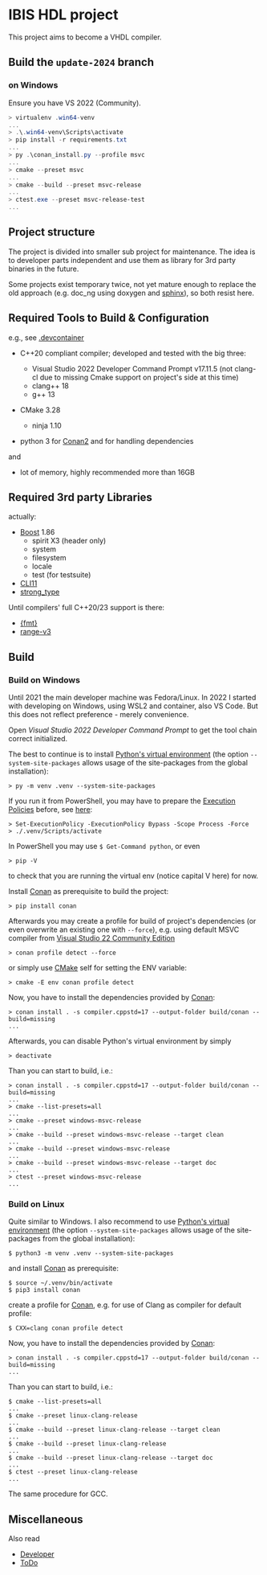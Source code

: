 IBIS HDL project
================

This project aims to become a VHDL compiler.

## Build the `update-2024` branch

### on Windows

Ensure you have VS 2022 (Community).

```powershell
> virtualenv .win64-venv
...
> .\.win64-venv\Scripts\activate
> pip install -r requirements.txt
...
> py .\conan_install.py --profile msvc
...
> cmake --preset msvc
...
> cmake --build --preset msvc-release
...
> ctest.exe --preset msvc-release-test
...
```


## Project structure

The project is divided into smaller sub project for maintenance. The idea is to developer parts
independent and use them as library for 3rd party binaries in the future.

Some projects exist temporary twice, not yet mature enough to replace the old approach
(e.g. doc_ng using doxygen and [sphinx](https://www.sphinx-doc.org/)), so both resist here.

## Required Tools to Build & Configuration

e.g., see [.devcontainer](https://github.com/ibis-hdl/compiler/tree/main/.devcontainer)

* C++20 compliant compiler; developed and tested with the big three:
    - Visual Studio 2022 Developer Command Prompt v17.11.5 (not clang-cl due to missing Cmake
      support on project's side at this time)
    - clang++ 18
    - g++ 13

* CMake 3.28
    - ninja 1.10

* python 3 for [Conan2](https://conan.io/) and for handling dependencies

and

* lot of memory, highly recommended more than 16GB

## Required 3rd party Libraries

actually:

* [Boost](https://www.boost.org/) 1.86
    - spirit X3 (header only)
    - system
    - filesystem
    - locale
    - test (for testsuite)
* [CLI11](https://github.com/CLIUtils/CLI11)
* [strong_type](https://github.com/rollbear/strong_type)

Until compilers' full C++20/23 support is there:

* [{fmt}](https://github.com/fmtlib/fmt)
* [range-v3](https://github.com/ericniebler/range-v3)

## Build

### Build on Windows

Until 2021 the main developer machine was Fedora/Linux. In 2022 I started with
developing on Windows, using WSL2 and container, also VS Code. But this does not
reflect preference - merely convenience.

Open *Visual Studio 2022 Developer Command Prompt* to get the tool chain correct
initialized.

The best to continue is to install [Python's virtual environment](https://docs.python.org/3/library/venv.html) (the option `--system-site-packages` allows usage of the site-packages from the global installation):

```
> py -m venv .venv --system-site-packages
```

If you run it from PowerShell, you may have to prepare the [Execution Policies](
https://docs.microsoft.com/en-us/powershell/module/microsoft.powershell.core/about/about_execution_policies?view=powershell-7.2) before, see
[here](https://stackoverflow.com/questions/1365081/virtualenv-in-powershell):

```
> Set-ExecutionPolicy -ExecutionPolicy Bypass -Scope Process -Force
> ./.venv/Scripts/activate
```

In PowerShell you may use `$ Get-Command python`, or even

```
> pip -V
```

to check that you are running the virtual env (notice capital V here) for now.

Install [Conan](https://conan.io/) as prerequisite to build the project:

```
> pip install conan
```

Afterwards you may create a profile for build of project's dependencies (or even overwrite
an existing one with `--force`), e.g. using default MSVC compiler from
[Visual Studio 22 Community Edition](https://visualstudio.microsoft.com/de/vs/community/)

```
> conan profile detect --force
```

or simply use [CMake](https://cmake.org) self for setting the ENV variable:

```
> cmake -E env conan profile detect
```

Now, you have to install the dependencies provided by [Conan](https://conan.io/):

```
> conan install . -s compiler.cppstd=17 --output-folder build/conan --build=missing
...
```

Afterwards, you can disable Python's virtual environment by simply

```
> deactivate
```


Than you can start to build, i.e.:

```
> conan install . -s compiler.cppstd=17 --output-folder build/conan --build=missing
...
> cmake --list-presets=all
...
> cmake --preset windows-msvc-release
...
> cmake --build --preset windows-msvc-release --target clean
...
> cmake --build --preset windows-msvc-release
...
> cmake --build --preset windows-msvc-release --target doc
...
> ctest --preset windows-msvc-release
...
```

### Build on Linux

Quite similar to Windows. I also recommend to use [Python's virtual environment](https://docs.python.org/3/library/venv.html) (the option `--system-site-packages` allows usage of the site-packages from the global installation):

```
$ python3 -m venv .venv --system-site-packages
```

and install [Conan](https://conan.io/) as prerequisite:

```
$ source ~/.venv/bin/activate
$ pip3 install conan
```

create a profile for [Conan](https://conan.io/), e.g. for use of Clang as compiler for default profile:

```
$ CXX=clang conan profile detect
```

Now, you have to install the dependencies provided by [Conan](https://conan.io/):

```
> conan install . -s compiler.cppstd=17 --output-folder build/conan --build=missing
...
```

Than you can start to build, i.e.:

```
$ cmake --list-presets=all
...
$ cmake --preset linux-clang-release
...
$ cmake --build --preset linux-clang-release --target clean
...
$ cmake --build --preset linux-clang-release
...
$ cmake --build --preset linux-clang-release --target doc
...
$ ctest --preset linux-clang-release
...
```

The same procedure for GCC.

## Miscellaneous

Also read
- [Developer](doc/developer.md)
- [ToDo](doc/todo.md)
